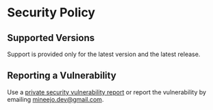 # Security Policy

## Supported Versions

Support is provided only for the latest version and the latest release.

## Reporting a Vulnerability

Use a [private security vulnerability report](https://docs.github.com/en/code-security/security-advisories/guidance-on-reporting-and-writing/privately-reporting-a-security-vulnerability) or report the vulnerability by emailing mineejo.dev@gmail.com.
